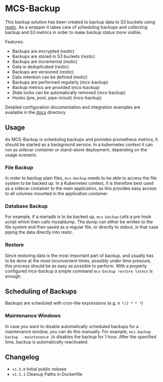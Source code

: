 # MCS-Backup

This backup solution has been created to backup data to S3 buckets using
[restic][restic]. As a wrapper it takes care of scheduling backups and
collecting backup and S3 metrics in order to make backup status more visible.

Features:

  * Backups are encrypted (restic)
  * Backups are stored in S3 buckets (restic)
  * Backups are incremental (restic)
  * Data is deduplicated (restic)
  * Backups are versioned (restic)
  * Data retention can be defined (restic)
  * Backups are performed regularly (mcs-backup)
  * Backup metrics are provided (mcs-backup)
  * Stale locks can be automatically removed (mcs-backup)
  * Hooks (pre, post, pipe-in/out) (mcs-backup)

Detailed configuration documentation and integration examples are available
in the [docs](docs/) directory.

## Usage
As MCS-Backup is scheduling backups and provides prometheus metrics, it should
be started as a background service. In a kubernetes context it can run as
sidecar container or stand-alone deployment, depending on the usage scenario.

### File Backup
In order to backup plain files, `mcs-backup` needs to be able to access the file
system to be backed up. In a Kubernetes context, it is therefore best used as a
sidecar container to the main application, as this provides easy access to all
volumes mounted in the application container.

### Database Backup
For example, if a mariadb is to be backed up, `mcs-backup` calls a pre hook
script which then calls mysqldump. The dump can either be written to the file
system and then saved as a regular file, or directly to stdout, in that case
piping the data directly into restic.

### Restore
Since restoring data is the most important part of backup, and usually has to be
done at the most inconvenient times, possibly under time pressure, this process
should be as easy as possible to perform. With a properly configured mcs-backup
a simple command `mcs-backup restore latest` is enough.

## Scheduling of Backups
Backups are scheduled with cron-like expressions (e.g. `0 */2 * * *`)

### Maintenance Windows
In case you want to disable automatically scheduled backups for a maintenance
window, you can do this manually. For example, `mcs-backup backup --maintenance
1h` disables the backup for 1 hour. After the specified time, backup is
automatically reactivated.

## Changelog

  * `v1.5.0` Initial public release
  * `v1.5.1` Cleanup Paths in Dockerfile


[restic]: https://github.com/restic/restic